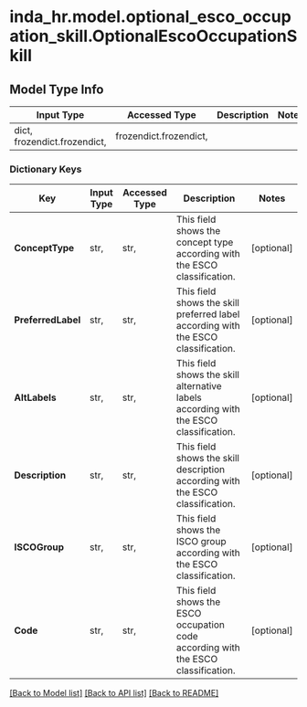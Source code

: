 # inda_hr.model.optional_esco_occupation_skill.OptionalEscoOccupationSkill

## Model Type Info
Input Type | Accessed Type | Description | Notes
------------ | ------------- | ------------- | -------------
dict, frozendict.frozendict,  | frozendict.frozendict,  |  | 

### Dictionary Keys
Key | Input Type | Accessed Type | Description | Notes
------------ | ------------- | ------------- | ------------- | -------------
**ConceptType** | str,  | str,  | This field shows the concept type according with the ESCO classification. | [optional] 
**PreferredLabel** | str,  | str,  | This field shows the skill preferred label according with the ESCO classification. | [optional] 
**AltLabels** | str,  | str,  | This field shows the skill alternative labels according with the ESCO classification. | [optional] 
**Description** | str,  | str,  | This field shows the skill description according with the ESCO classification. | [optional] 
**ISCOGroup** | str,  | str,  | This field shows the ISCO group according with the ESCO classification. | [optional] 
**Code** | str,  | str,  | This field shows the ESCO occupation code according with the ESCO classification. | [optional] 

[[Back to Model list]](../../README.md#documentation-for-models) [[Back to API list]](../../README.md#documentation-for-api-endpoints) [[Back to README]](../../README.md)

